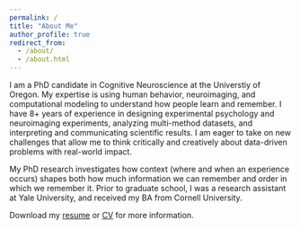 ```yaml
---
permalink: /
title: "About Me"
author_profile: true
redirect_from: 
  - /about/
  - /about.html
---
```


<!-- Google tag (gtag.js) -->
<script async src="https://www.googletagmanager.com/gtag/js?id=G-DSE37TPFBZ"></script>
<script>
  window.dataLayer = window.dataLayer || [];
  function gtag(){dataLayer.push(arguments);}
  gtag('js', new Date());

  gtag('config', 'G-DSE37TPFBZ');
</script>


I am a PhD candidate in Cognitive Neuroscience at the Universtiy of Oregon. My expertise is using human behavior, neuroimaging, and computational modeling to understand how people learn and remember. I have 8+ years of experience in designing experimental psychology and neuroimaging experiments, analyzing multi-method datasets, and interpreting and communicating scientific results. I am eager to take on new challenges that allow me to think critically and creatively about data-driven problems with real-world impact. 

My PhD research investigates how context (where and when an experience occurs) shapes both how much information we can remember and order in which we remember it. Prior to graduate school, I was a research assistant at Yale University, and received my BA from Cornell University. 


Download my [resume](http://lindsay-rait.github.io/files/rait_resume_41724.pdf) or [CV](http://lindsay-rait.github.io/files/Rait_CV_51424.pdf) for more information.
